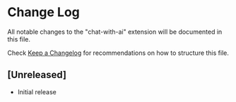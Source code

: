# Change Log

All notable changes to the "chat-with-ai" extension will be documented in this file.

Check [Keep a Changelog](http://keepachangelog.com/) for recommendations on how to structure this file.

## [Unreleased]

- Initial release